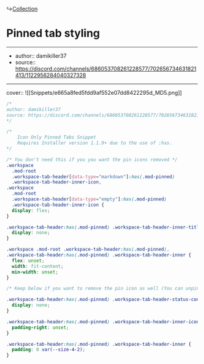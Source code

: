 ↪[Collection](Collection.md)

# Pinned tab styling

---

- author:: damikiller37
- source:: https://discord.com/channels/686053708261228577/702656734631821413/1122956284040327328

---

cover:: ![[Snippets/e665a8fed5fdd9af552e07dd8422295d_MD5.png]]

```css
/*
author: damikiller37
source: https://discord.com/channels/686053708261228577/702656734631821413/1122956284040327328
*/

/*
    Icon Only Pinned Tabs Snippet
    Requires Installer version 1.1.9+ due to the use of :has.
*/

/* You don't need this if you you want the pin icons removed */
.workspace
  .mod-root
  .workspace-tab-header[data-type="markdown"]:has(.mod-pinned)
  .workspace-tab-header-inner-icon,
.workspace
  .mod-root
  .workspace-tab-header[data-type="empty"]:has(.mod-pinned)
  .workspace-tab-header-inner-icon {
  display: flex;
}

.workspace-tab-header:has(.mod-pinned) .workspace-tab-header-inner-title {
  display: none;
}

.workspace .mod-root .workspace-tab-header:has(.mod-pinned),
.workspace-tab-header:has(.mod-pinned) .workspace-tab-header-inner {
  flex: unset;
  width: fit-content;
  min-width: unset;
}

/* Keep below if you want to remove the pin icon as well (You can unpin using the right click menu) */

.workspace-tab-header:has(.mod-pinned) .workspace-tab-header-status-container {
  display: none;
}

.workspace-tab-header:has(.mod-pinned) .workspace-tab-header-inner-icon {
  padding-right: unset;
}

.workspace-tab-header:has(.mod-pinned) .workspace-tab-header-inner {
  padding: 0 var(--size-4-2);
}
```
